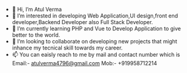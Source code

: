- 👋 Hi, I’m Atul Verma
- 👀 I’m interested in developing Web Application,UI design,front end developer,Backend Developer also Full Stack Developer.
- 🌱 I’m currently learning PHP and Vue  to Develop Application to give better to the world.
- 💞️ I’m looking to collaborate on developing new projects that might inhance my tecnical skill towards my career.
- 📫 You can eaisly reach to me by mail and contact number which is 
        Email:- atulverma4796@gmail.com
        Mob:- +919958712214

<!---
atulverma4796/atulverma4796 is a ✨ special ✨ repository because its `README.md` (this file) appears on your GitHub profile.
You can click the Preview link to take a look at your changes.
--->
